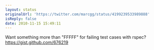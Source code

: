 ```yaml
---
layout: status
originalUrl: 'https://twitter.com/marcgg/status/4199239533989888'
isReply: false
date: 2010-11-15 15:49:11
---
```


Want something more than "FFFFF" for failing test cases with rspec? https://gist.github.com/676219
